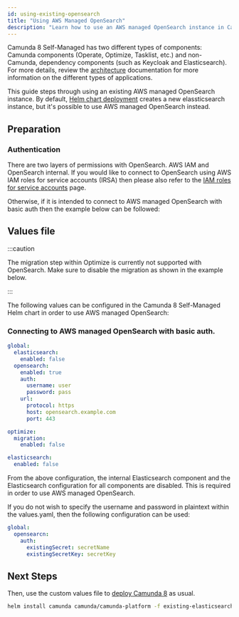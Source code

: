 ```yaml
---
id: using-existing-opensearch
title: "Using AWS Managed OpenSearch"
description: "Learn how to use an AWS managed OpenSearch instance in Camunda 8 Self-Managed deployment."
---
```


Camunda 8 Self-Managed has two different types of components: Camunda components (Operate, Optimize, Tasklist, etc.) and non-Camunda, dependency components (such as Keycloak and Elasticsearch). For more details, review the [architecture](../../../platform-architecture/overview.md) documentation for more information on the different types of applications.

This guide steps through using an existing AWS managed OpenSearch instance. By default, [Helm chart deployment](../deploy.md) creates a new elassticsearch instance, but it's possible to use AWS managed OpenSearch instead.

## Preparation

### Authentication

There are two layers of permissions with OpenSearch. AWS IAM and OpenSearch internal. If you would like to connect to OpenSearch using AWS IAM roles for service accounts (IRSA) then please also refer to the [IAM roles for service accounts](../platforms/amazon-eks/irsa.md#OpenSearch) page.

Otherwise, if it is intended to connect to AWS managed OpenSearch with basic auth then the example below can be followed:

## Values file

:::caution

The migration step within Optimize is currently not supported with OpenSearch. Make sure to disable the migration as shown in the example below.

:::

The following values can be configured in the Camunda 8 Self-Managed Helm chart in order to use AWS managed OpenSearch:

### Connecting to AWS managed OpenSearch with basic auth.

```yaml
global:
  elasticsearch:
    enabled: false
  opensearch:
    enabled: true
    auth:
      username: user
      password: pass
    url:
      protocol: https
      host: opensearch.example.com
      port: 443

optimize:
  migration:
    enabled: false

elasticsearch:
  enabled: false
```

From the above configuration, the internal Elasticsearch component and the Elasticsearch configuration for all components are disabled. This is required in order to use AWS managed OpenSearch.

If you do not wish to specify the username and password in plaintext within the values.yaml, then the following configuration can be used:

```yaml
global:
  opensearcn:
    auth:
      existingSecret: secretName
      existingSecretKey: secretKey
```

## Next Steps

Then, use the custom values file to [deploy Camunda 8](../deploy.md) as usual.

```sh
helm install camunda camunda/camunda-platform -f existing-elasticsearch-values.yaml
```
